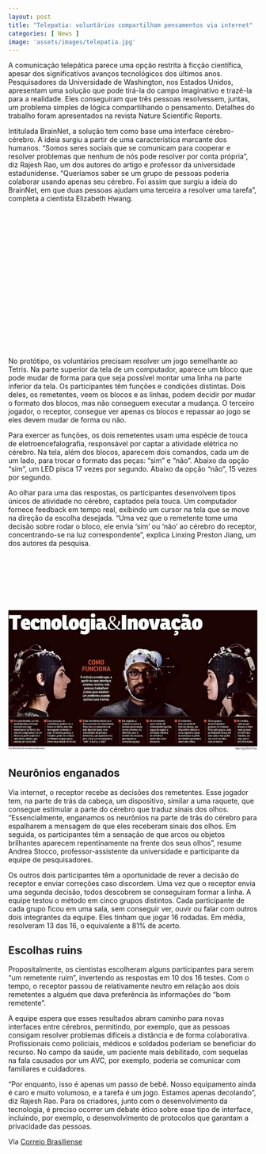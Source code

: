 ```yaml
---
layout: post
title: "Telepatia: voluntários compartilham pensamentos via internet"
categories: [ News ]
image: 'assets/images/telepatia.jpg'
---
```


A comunicação telepática parece uma opção restrita à ficção científica, apesar dos significativos avanços tecnológicos dos últimos anos. Pesquisadores da Universidade de Washington, nos Estados Unidos, apresentam uma solução que pode tirá-la do campo imaginativo e trazê-la para a realidade. Eles conseguiram que três pessoas resolvessem, juntas, um problema simples de lógica compartilhando o pensamento. Detalhes do trabalho foram apresentados na revista Nature Scientific Reports.

Intitulada BrainNet, a solução tem como base uma interface cérebro-cérebro. A ideia surgiu a partir de uma característica marcante dos humanos. “Somos seres sociais que se comunicam para cooperar e resolver problemas que nenhum de nós pode resolver por conta própria”, diz Rajesh Rao, um dos autores do artigo e professor da universidade estadunidense. “Queríamos saber se um grupo de pessoas poderia colaborar usando apenas seu cérebro. Foi assim que surgiu a ideia do BrainNet, em que duas pessoas ajudam uma terceira a resolver uma tarefa”, completa a cientista Elizabeth Hwang.

<!-- QUADRADO -->
<script async src="//pagead2.googlesyndication.com/pagead/js/adsbygoogle.js"></script>
<ins class="adsbygoogle"
style="display:inline-block;width:336px;height:280px"
data-ad-client="ca-pub-2838251107855362"
data-ad-slot="5351066970"></ins>
<script>
(adsbygoogle = window.adsbygoogle || []).push({});
</script>

No protótipo, os voluntários precisam resolver um jogo semelhante ao Tetris. Na parte superior da tela de um computador, aparece um bloco que pode mudar de forma para que seja possível montar uma linha na parte inferior da tela. Os participantes têm funções e condições distintas. Dois deles, os remetentes, veem os blocos e as linhas, podem decidir por mudar o formato dos blocos, mas não conseguem executar a mudança. O terceiro jogador, o receptor, consegue ver apenas os blocos e repassar ao jogo se eles devem mudar de forma ou não.

Para exercer as funções, os dois remetentes usam uma espécie de touca de eletroencefalografia, responsável por captar a atividade elétrica no cérebro. Na tela, além dos blocos, aparecem dois comandos, cada um de um lado, para trocar o formato das peças: “sim” e “não”. Abaixo da opção “sim”, um LED pisca 17 vezes por segundo. Abaixo da opção “não”, 15 vezes por segundo.

Ao olhar para uma das respostas, os participantes desenvolvem tipos únicos de atividade no cérebro, captados pela touca. Um computador fornece feedback em tempo real, exibindo um cursor na tela que se move na direção da escolha desejada. “Uma vez que o remetente tome uma decisão sobre rodar o bloco, ele envia ‘sim’ ou ‘não’ ao cérebro do receptor, concentrando-se na luz correspondente”, explica Linxing Preston Jiang, um dos autores da pesquisa.

<!-- MINI ANÚNCIO -->
<script async src="//pagead2.googlesyndication.com/pagead/js/adsbygoogle.js"></script>
<!-- Games Root -->
<ins class="adsbygoogle"
style="display:inline-block;width:730px;height:95px"
data-ad-client="ca-pub-2838251107855362"
data-ad-slot="5351066970"></ins>
<script>
(adsbygoogle = window.adsbygoogle || []).push({});
</script>

![Imagem](/assets/images/telepatia2.jpg)

## Neurônios enganados

Via internet, o receptor recebe as decisões dos remetentes. Esse jogador tem, na parte de trás da cabeça, um dispositivo, similar a uma raquete, que consegue estimular a parte do cérebro que traduz sinais dos olhos. “Essencialmente, enganamos os neurônios na parte de trás do cérebro para espalharem a mensagem de que eles receberam sinais dos olhos. Em seguida, os participantes têm a sensação de que arcos ou objetos brilhantes aparecem repentinamente na frente dos seus olhos”, resume Andrea Stocco, professor-assistente da universidade e participante da equipe de pesquisadores.

Os outros dois participantes têm a oportunidade de rever a decisão do receptor e enviar correções caso discordem. Uma vez que o receptor envia uma segunda decisão, todos descobrem se conseguiram formar a linha. A equipe testou o método em cinco grupos distintos. Cada participante de cada grupo ficou em uma sala, sem conseguir ver, ouvir ou falar com outros dois integrantes da equipe. Eles tinham que jogar 16 rodadas. Em média, resolveram 13 das 16, o equivalente a 81% de acerto.

<!-- RETANGULO LARGO 2 -->
<script async src="//pagead2.googlesyndication.com/pagead/js/adsbygoogle.js"></script>
<ins class="adsbygoogle"
style="display:block; text-align:center;"
data-ad-layout="in-article"
data-ad-format="fluid"
data-ad-client="ca-pub-2838251107855362"
data-ad-slot="8549252987"></ins>
<script>
(adsbygoogle = window.adsbygoogle || []).push({});
</script>

## Escolhas ruins

Propositalmente, os cientistas escolheram alguns participantes para serem “um remetente ruim”, invertendo as respostas em 10 dos 16 testes. Com o tempo, o receptor passou de relativamente neutro em relação aos dois remetentes a alguém que dava preferência às informações do “bom remetente”.

A equipe espera que esses resultados abram caminho para novas interfaces entre cérebros, permitindo, por exemplo, que as pessoas consigam resolver problemas difíceis a distância e de forma colaborativa. Profissionais como policiais, médicos e soldados poderiam se beneficiar do recurso. No campo da saúde, um paciente mais debilitado, com sequelas na fala causados por um AVC, por exemplo, poderia se comunicar com familiares e cuidadores.

“Por enquanto, isso é apenas um passo de bebê. Nosso equipamento ainda é caro e muito volumoso, e a tarefa é um jogo. Estamos apenas decolando”, diz Rajesh Rao. Para os criadores, junto com o desenvolvimento da tecnologia, é preciso ocorrer um debate ético sobre esse tipo de interface, incluindo, por exemplo, o desenvolvimento de protocolos que garantam a privacidade das pessoas.

<!-- RETANGULO LARGO -->
<script async src="https://pagead2.googlesyndication.com/pagead/js/adsbygoogle.js"></script>
<!-- Informat -->
<ins class="adsbygoogle"
style="display:block"
data-ad-client="ca-pub-2838251107855362"
data-ad-slot="2327980059"
data-ad-format="auto"
data-full-width-responsive="true"></ins>
<script>
(adsbygoogle = window.adsbygoogle || []).push({});
</script>


Via [Correio Brasiliense](https://www.correiobraziliense.com.br/app/noticia/tecnologia/2019/11/25/interna_tecnologia,808921/telepatia-voluntarios-compartilham-pensamentos-via-internet.shtml)
